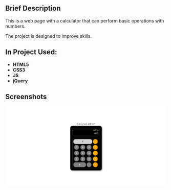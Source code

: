 
## Brief Description

This is a web page with a calculator that can perform basic operations with numbers.

The project is designed to improve skills.

## In Project Used:

* **HTML5**
* **CSS3** 
* **JS**
* **jQuery**

## Screenshots

![Screenshot](screenshots/screenshot-1.png?raw=true "Screenshot")